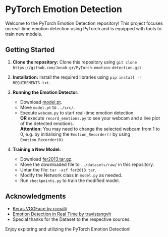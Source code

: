 # PyTorch Emotion Detection

Welcome to the PyTorch Emotion Detection repository! This project focuses on real-time emotion detection using PyTorch and is equipped with tools to train new models.

## Getting Started

1. **Clone the repository:** Clone this repository using `git clone https://github.com/Jonah-gr/PyTorch-emotion-detection.git`.
2. **Installation:** Install the required libraries using `pip install -r REQUIREMENTS.txt`.
3. **Running the Emotion Detector:** 
   - Download [model.pt](https://1drv.ms/u/s!AtugCP0Mx48phOwKPvDIkmIC81-6oA?e=47oA9N).
   - Move `model.pt` to `../src/`.
   - Execute `webcam.py` to start real-time emotion detection\
      **OR** execute `record_emotions.py` to see your webcam and a live plot of the detected emotions.\
**Attention:** You may need to change the selected webcam from 1 to 0, e.g. by initialising the `Emotion_Recorder()` by using `Emotion_Recorder(0)`.


4. **Training a New Model:**
   - Download [fer2013.tar.gz](https://www.kaggle.com/c/challenges-in-representation-learning-facial-expression-recognition-challenge/data?select=fer2013.tar.gz).
   - Move the downloaded file to `../datasets/raw/` in this repository.
   - Untar the file: `tar -xzf fer2013.tar`.
   - Modify the Network class in `model.py` as needed.
   - Run `checkpoints.py` to train the modified model.

## Acknowledgments

- [Keras VGGFace by rcmalli](https://github.com/rcmalli/keras-vggface)
- [Emotion Detection in Real Time by travistangvh](https://github.com/travistangvh/emotion-detection-in-real-time)
- Special thanks for the Dataset to the respective sources.

Enjoy exploring and utilizing the PyTorch Emotion Detection!
